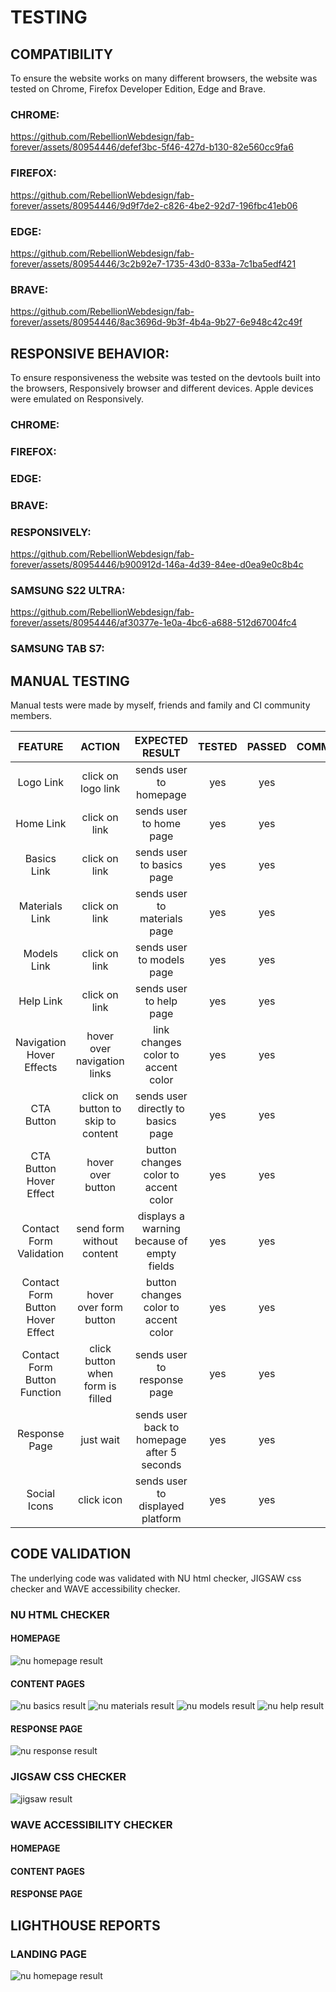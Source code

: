 # TESTING

## COMPATIBILITY

To ensure the website works on many different browsers, the website was tested on Chrome, Firefox Developer Edition, Edge and Brave.

### CHROME:

https://github.com/RebellionWebdesign/fab-forever/assets/80954446/defef3bc-5f46-427d-b130-82e560cc9fa6

### FIREFOX:

https://github.com/RebellionWebdesign/fab-forever/assets/80954446/9d9f7de2-c826-4be2-92d7-196fbc41eb06

### EDGE:

https://github.com/RebellionWebdesign/fab-forever/assets/80954446/3c2b92e7-1735-43d0-833a-7c1ba5edf421

### BRAVE:

https://github.com/RebellionWebdesign/fab-forever/assets/80954446/8ac3696d-9b3f-4b4a-9b27-6e948c42c49f

## RESPONSIVE BEHAVIOR:

To ensure responsiveness the website was tested on the devtools built into the browsers, Responsively browser and different devices. Apple devices were emulated on Responsively.

### CHROME:



### FIREFOX:



### EDGE:



### BRAVE:



### RESPONSIVELY:

https://github.com/RebellionWebdesign/fab-forever/assets/80954446/b900912d-146a-4d39-84ee-d0ea9e0c8b4c

### SAMSUNG S22 ULTRA:

https://github.com/RebellionWebdesign/fab-forever/assets/80954446/af30377e-1e0a-4bc6-a688-512d67004fc4

### SAMSUNG TAB S7:



## MANUAL TESTING

Manual tests were made by myself, friends and family and CI community members.

 

|             FEATURE              |               ACTION               |               EXPECTED RESULT               | TESTED | PASSED | COMMENT |
| :------------------------------: | :--------------------------------: | :-----------------------------------------: | :----: | :----: | :-----: |
|            Logo Link             |         click on logo link         |           sends user to homepage            |  yes   |  yes   |         |
|            Home Link             |           click on link            |           sends user to home page           |  yes   |  yes   |         |
|           Basics Link            |           click on link            |          sends user to basics page          |  yes   |  yes   |         |
|          Materials Link          |           click on link            |        sends user to materials page         |  yes   |  yes   |         |
|           Models Link            |           click on link            |          sends user to models page          |  yes   |  yes   |         |
|            Help Link             |           click on link            |           sends user to help page           |  yes   |  yes   |         |
|     Navigation Hover Effects     |    hover over navigation links     |     link changes color to accent color      |  yes   |  yes   |         |
|            CTA Button            | click on button to skip to content |     sends user directly to basics page      |  yes   |  yes   |         |
|     CTA Button Hover Effect      |         hover over button          |    button changes color to accent color     |  yes   |  yes   |         |
|     Contact Form Validation      |     send form without content      | displays a warning because of empty fields  |  yes   |  yes   |         |
| Contact Form Button Hover Effect |       hover over form button       |    button changes color to accent color     |  yes   |  yes   |         |
|   Contact Form Button Function   |  click button when form is filled  |         sends user to response page         |  yes   |  yes   |         |
|          Response Page           |             just wait              | sends user back to homepage after 5 seconds |  yes   |  yes   |         |
|           Social Icons           |             click icon             |      sends user to displayed platform       |  yes   |  yes   |         |

## CODE VALIDATION

The underlying code was validated with NU html checker, JIGSAW css checker and WAVE accessibility checker.

### NU HTML CHECKER

#### HOMEPAGE

![nu homepage result](https://github.com/RebellionWebdesign/fab-forever/blob/main/assets/img/NU-homepage.png)

#### CONTENT PAGES

![nu basics result](https://github.com/RebellionWebdesign/fab-forever/blob/main/assets/img/NU-basics.png)
![nu materials result](https://github.com/RebellionWebdesign/fab-forever/blob/main/assets/img/NU-materials.png)
![nu models result](https://github.com/RebellionWebdesign/fab-forever/blob/main/assets/img/NU-models.png)
![nu help result](https://github.com/RebellionWebdesign/fab-forever/blob/main/assets/img/NU-help.png)

#### RESPONSE PAGE

![nu response result](https://github.com/RebellionWebdesign/fab-forever/blob/main/assets/img/NU-response.png)

### JIGSAW CSS CHECKER

![jigsaw result](https://github.com/RebellionWebdesign/fab-forever/blob/main/assets/img/JIGS-css.png)

### WAVE ACCESSIBILITY CHECKER

#### HOMEPAGE



#### CONTENT PAGES



#### RESPONSE PAGE



## LIGHTHOUSE REPORTS

### LANDING PAGE
![nu homepage result](https://github.com/RebellionWebdesign/fab-forever/blob/main/assets/img/lighthouse-homepage.png)
